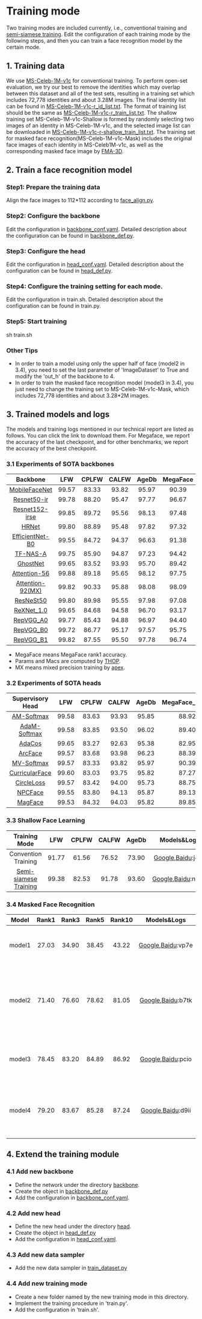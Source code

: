 # Training mode  
Two training modes are included currently, i.e., conventional training and [semi-siamese training](https://arxiv.org/abs/2007.08398). Edit the configuration of each training mode by the following steps, and then you can train a face recognition model by the certain mode.  

## 1. Training data
We use [MS-Celeb-1M-v1c](http://trillionpairs.deepglint.com/data) for conventional training. To perform open-set evaluation, we try our best to remove the identities which may overlap between this dataset and all of the test sets, resulting in a training set which includes 72,778 identities and about 3.28M images. The final identity list can be found in [MS-Celeb-1M-v1c-r_id_list.txt](../data/files/MS-Celeb-1M-v1c-r_id_list.txt). The format of training list should be the same as [MS-Celeb-1M-v1c-r_train_list.txt](../data/files/MS-Celeb-1M-v1c-r_train_list.txt). The shallow training set MS-Celeb-1M-v1c-Shallow is formed by randomly selecting two images of an identity in MS-Celeb-1M-v1c, and the selected image list can be downloaded in [MS-Celeb-1M-v1c-r-shallow_train_list.txt](../data/files/MS-Celeb-1M-v1c-r-shallow_train_list.txt). The training set for masked face recognition(MS-Celeb-1M-v1c-Mask) includes the original face images of each identity in MS-Celeb1M-v1c, as well as the corresponding masked face image by [FMA-3D](../addition_module/face_mask_adding/FMA-3D). 

## 2. Train a face recognition model
### Step1: Prepare the training data
Align the face images to 112*112 according to [face_align.py](../face_sdk/api_usage/face_crop.py).
### Step2: Configure the backbone  
Edit the configuration in [backbone_conf.yaml](backbone_conf.yaml). Detailed description about the configuration can be found in [backbone_def.py](../backbone/backbone_def.py).  
### Step3: Configure the head  
Edit the configuration in [head_conf.yaml](head_conf.yaml). Detailed description about the configuration can be found in [head_def.py](../head/head_def.py).  
### Step4: Configure the training setting for each mode.  
Edit the configuration in train.sh. Detailed description about the configuration can be found in train.py.  
### Step5: Start training  
sh train.sh
### Other Tips
* In order to train a model using only the upper half of face (model2 in 3.4), you need to set the last parameter of 'ImageDataset' to True and modify the 'out_h' of the backbone to 4.  
* In order to train the masked face recognition model (model3 in 3.4), you just need to change the training set to MS-Celeb-1M-v1c-Mask, which includes 72,778 identities and about 3.28*2M images.  

## 3. Trained models and logs
The models and training logs mentioned in our technical report are listed as follows. You can click the link to download them. For Megaface, we report the accuracy of the last checkpoint, and for other benchmarks, we report the accuracy of the best checkpoint.
### 3.1 Experiments of SOTA backbones
| Backbone | LFW | CPLFW | CALFW | AgeDb | MegaFace | Params | Macs | Models&Logs |
| :---: | :---: | :---: | :---: | :---: | :---: | :---: | :---: | :---: |
| [MobileFaceNet](https://arxiv.org/abs/1804.07573)   | 99.57 | 83.33 | 93.82 | 95.97 | 90.39 | 1.19M | 227.57M | [Google](https://drive.google.com/drive/folders/1v8G_y4JzoVaxXGlt3iLtd6TIk0GYwA2c?usp=sharing),[Baidu](https://pan.baidu.com/s/1RqBkIqd3zCdpUO50DHpOIw):bmpn |
| [Resnet50-ir](https://arxiv.org/abs/1512.03385)     | 99.78 | 88.20 | 95.47 | 97.77 | 96.67 | 43.57M | 6.31G | [Google](https://drive.google.com/drive/folders/1s1O5YcoFFy5godV1velyIwq_CcXDXUrz?usp=sharing),[Baidu](https://pan.baidu.com/s/1W7LAAQ9jtA9jojpsrjI1Fg):8ecq |
| [Resnet152-irse](https://arxiv.org/abs/1709.01507)  | 99.85 | 89.72 | 95.56 | 98.13 | 97.48 | 71.14M | 12.33G | [Google](https://drive.google.com/drive/folders/1FzXobevacaQ-Y1NAhMjTKZCP3gu4I3ni?usp=sharing),[Baidu](https://pan.baidu.com/s/10Fhgn9fjjtqPLXgrYTaPlA):2d0c |
| [HRNet](https://arxiv.org/abs/1908.07919)           | 99.80 | 88.89 | 95.48 | 97.82 | 97.32 | 70.63M | 4.35G | [Google](https://drive.google.com/drive/folders/1Cr26ScPdfrScE4FD_CW1xZhBtLuGM85O?usp=sharing),[Baidu](https://pan.baidu.com/s/1nv36Fub8QiQZK0iV5aXl5Q):t9eo |
| [EfficientNet-B0](https://arxiv.org/abs/1905.11946) | 99.55 | 84.72 | 94.37 | 96.63 | 91.38 | 33.44M | 77.83M | [Google](https://drive.google.com/drive/folders/1wR48k8h8mCryMw4NrfkBtocw_TGp2S1q?usp=sharing),[Baidu](https://pan.baidu.com/s/1ZdLiQ_vJJxYYw6scohW9tA):sgja |
| [TF-NAS-A](https://arxiv.org/abs/2008.05314)        | 99.75 | 85.90 | 94.87 | 97.23 | 94.42 | 39.59M | 534.41M | [Google](https://drive.google.com/drive/folders/1vR17gH6NQXGAGUdaqUJqte8PhflzTkG1?usp=sharing),[Baidu](https://pan.baidu.com/s/1lFUVndOSrk4SVCMGPXrxQg):kq2v |
| [GhostNet](https://arxiv.org/pdf/1911.11907.pdf)        | 99.65 | 83.52 | 93.93 | 95.70 | 89.42 | 26.76M | 194.49M | [Google](https://drive.google.com/drive/folders/1DI5JpgHG4x0GQIiO0--CIzWKNGa-TxXC?usp=sharing),[Baidu](https://pan.baidu.com/s/1q-UZycjyjVfWI_6_AjlQyA):6dg1 |
| [Attention-56](https://arxiv.org/abs/1704.06904)    | 99.88 | 89.18 | 95.65 | 98.12 | 97.75 | 98.96M | 6.34G | [Google](https://drive.google.com/drive/folders/1oxQ7EVxrCZ57MYjqPVqwIn8W4PtJ5G9m?usp=sharing),[Baidu](https://pan.baidu.com/s/1xcWw0GI_SesSQNp_ZNDqZg):f93u |
| [Attention-92(MX)](https://arxiv.org/abs/1704.06904)    | 99.82 | 90.33 | 95.88 | 98.08 | 98.09 | 134.56M | 10.62G | [Google](https://drive.google.com/drive/folders/1h_meJetsaVUm-37Wqo-o3ed9lyWcS8-B?usp=sharing),[Baidu](https://pan.baidu.com/s/1Vp6g_bS_2uBJ2OkHNzAxeQ):3ura |
| [ResNeSt50](https://hangzhang.org/files/resnest.pdf)    | 99.80 | 89.98 | 95.55 | 97.98 | 97.08 | 76.79M | 5.55G | [Google](https://drive.google.com/file/d/1v9waQnoQnniv8GdXHpiEUm148IRbJ9-P/view?usp=sharing),[Baidu]():3ura |
| [ReXNet_1.0](https://arxiv.org/pdf/2007.00992.pdf)    | 99.65 | 84.68 | 94.58 | 96.70 | 93.17 | 15.20M | 429.64M | [Google](https://drive.google.com/drive/folders/1bybc4psUaGF-4ucXoW3aloLOayCDs25U?usp=sharing),[Baidu]():3ura |
| [RepVGG_A0](https://arxiv.org/pdf/2101.03697.pdf)    | 99.77 | 85.43 | 94.88 | 96.97 | 94.40 | 39.94M | 1.55G | [Google](),[Baidu](https://pan.baidu.com/s/1uUd6Uv2Jg8VjPtdHN-H-0g):gdsf |
| [RepVGG_B0](https://arxiv.org/pdf/2101.03697.pdf)    | 99.72 | 86.77 | 95.17 | 97.57 | 95.75 | 46.65M | 3.44G | [Google](),[Baidu](https://pan.baidu.com/s/1cJ-O67cCTzOSriIOWBnagg):ip68 |
| [RepVGG_B1](https://arxiv.org/pdf/2101.03697.pdf)    | 99.82 | 87.55 | 95.50 | 97.78 | 96.74 | 106.75M | 13.21G | [Google](),[Baidu](https://pan.baidu.com/s/1OOdwPajSGM6Greandy-gow):b60b |
* MegaFace means MegaFace rank1 accuracy.  
* Params and Macs are computed by [THOP](https://github.com/Lyken17/pytorch-OpCounter).  
* MX means mixed precision training by [apex](https://github.com/nvidia/apex).

### 3.2 Experiments of SOTA heads
| Supervisory Head | LFW | CPLFW | CALFW | AgeDb | MegaFace_rank1 | Models&Logs |
| :---: | :---: | :---: | :---: | :---: | :---: | :---: |
| [AM-Softmax](https://arxiv.org/abs/1801.05599)     | 99.58 | 83.63 | 93.93 | 95.85 | 88.92 | [Google](https://drive.google.com/drive/folders/1UgeMteQ9LwlEYkfB5sUcrLQi2J-Q61_-?usp=sharing),[Baidu](https://pan.baidu.com/s/17jS7sDvvMvoMyJqGXIxpkQ):pe3n |
| [AdaM-Softmax](https://openaccess.thecvf.com/content_CVPR_2019/papers/Liu_AdaptiveFace_Adaptive_Margin_and_Sampling_for_Face_Recognition_CVPR_2019_paper.pdf)   | 99.58 | 83.85 | 93.50 | 96.02 | 89.40 | [Google](https://drive.google.com/drive/folders/1Vxd3eagK6I_Dn0vXBmY2AXb6FoPgwU2k?usp=sharing),[Baidu](https://pan.baidu.com/s/1m7e4-SlHe52nSmhHrYupXQ):rcrk |
| [AdaCos](https://arxiv.org/abs/1905.00292)         | 99.65 | 83.27 | 92.63 | 95.38 | 82.95 | [Google](https://drive.google.com/drive/folders/1OdDK5l_LVdr-lPp6Ylr_uuIzAOiR2Ds-?usp=sharing),[Baidu](https://pan.baidu.com/s/1I3pw-nBPGaYA1gcEOAgG2w):3sef |
| [ArcFace](https://arxiv.org/abs/1801.07698)        | 99.57 | 83.68 | 93.98 | 96.23 | 88.39 | [Google](https://drive.google.com/drive/folders/10uBtximw8c7js21btcq5uqbhBSvK_zYD?usp=sharing),[Baidu](https://pan.baidu.com/s/1GhY9z69jZyZ6EbElDU32xQ):aujd |
| [MV-Softmax](https://arxiv.org/abs/1912.00833)     | 99.57 | 83.33 | 93.82 | 95.97 | 90.39 | [Google](https://drive.google.com/drive/folders/1JV69j5AGakBG2uwzy_KeL351hj5tPv6v?usp=sharing),[Baidu](https://pan.baidu.com/s/1GZv5Jb03dPrT2D219rUPbA):fcpd |
| [CurricularFace](https://arxiv.org/abs/2004.00288) | 99.60 | 83.03 | 93.75 | 95.82 | 87.27 | [Google](https://drive.google.com/drive/folders/1WE6kXxk43tIgK4AEROH9l0sOagIbsjSj?usp=sharing),[Baidu](https://pan.baidu.com/s/1Dakz7ldswhrp6Ypg2c4R7w):iru3 |
| [CircleLoss](https://arxiv.org/abs/2002.10857)     | 99.57 | 83.42 | 94.00 | 95.73 | 88.75 | [Google](https://drive.google.com/drive/folders/1pGgugVRuEo0oKr3zy4C4_X1b2P6wpPI5?usp=sharing),[Baidu](https://pan.baidu.com/s/1wXOi6sgZV6NvJCHmBQzSvQ):mj00 |
| [NPCFace](https://arxiv.org/abs/2007.10172)        | 99.55 | 83.80 | 94.13 | 95.87 | 89.13 | [Google](https://drive.google.com/drive/folders/1pc6IyqyPY4VvNft_xcuFu3wHuiaqQZ0S?usp=sharing),[Baidu](https://pan.baidu.com/s/1d43HBsonKl8xx3xwI6iblA):2hih |
| [MagFace](https://arxiv.org/pdf/2103.06627.pdf)    | 99.53 | 84.32 | 94.03 | 95.82 | 89.85 | [Google](https://drive.google.com/drive/folders/1yJZvfYAE3wmoBXdAIHHAOUXvX0uNaDcM?usp=sharing),[Baidu]():2hih |

### 3.3 Shallow Face Learning
| Training Mode | LFW | CPLFW | CALFW | AgeDb | Models&Logs |
| :---: | :---: | :---: | :---: | :---: | :---: |
| Convention Training | 91.77 | 61.56 | 76.52 | 73.90 | [Google](https://drive.google.com/drive/folders/11Et8c2RuD3k7yy_qB-QzONWa3k5wIAeM?usp=sharing),[Baidu](https://pan.baidu.com/s/1VxPXurfd-PkjStFiVP3FVw):j4ve |
| [Semi-siamese Training](https://arxiv.org/abs/2007.08398) | 99.38 | 82.53  | 91.78 | 93.60 | [Google](https://drive.google.com/drive/folders/1EEY2UIofD0llYafZA7Lp6OlKd4t32o6K?usp=sharing),[Baidu](https://pan.baidu.com/s/1-7r3y9FzTPX9Wx88nVfusQ):n630 |

### 3.4 Masked Face Recognition
| Model | Rank1 | Rank3 | Rank5 | Rank10 | Models&Logs | Note |
| :---: | :---: | :---: | :---: | :---: | :---: | :--- |
| model1 | 27.03 | 34.90 | 38.45 | 43.22 | [Google](https://drive.google.com/drive/folders/1F7iKdHJ3D6pAoyhzIUtw04PFXzJaDJH9?usp=sharing),[Baidu](https://pan.baidu.com/s/1GVusbkb0P7R7YjVPW2Laug):vp7e | Trained by MS-Celeb-1M-v1c |
| model2 | 71.40 | 76.60 | 78.62 | 81.05 | [Google](https://drive.google.com/drive/folders/1vWUAHpi0esYQdKImWQciwqYoLJS0AY5d?usp=sharing),[Baidu](https://pan.baidu.com/s/1HE7QO09UuleG3Wc62S72eg):b7tk | Trained by the upper half face in MS-Celeb-1M-v1c |
| model3 | 78.45 | 83.20 | 84.89 | 86.92 | [Google](https://drive.google.com/drive/folders/15ljHMkMoX6k7zvFdG8jFnef041wTIZU-?usp=sharing),[Baidu](https://pan.baidu.com/s/1mvk-1x1AGnck2TXX02-jCA):pcio | Trained by MS-Celeb-1M-v1c-Mask |
| model4 | 79.20 | 83.67 | 85.28 | 87.24 | [Google](https://drive.google.com/drive/folders/1mZBps6X61OxiSuys0Q0Vw7vc9EnLp8OQ?usp=sharing),[Baidu](https://pan.baidu.com/s/1Mb_-Rc_vyiaEZi483NdJjw):d9ii | Concat the features of model2 and model3 |

## 4. Extend the training module
### 4.1 Add new backbone
* Define the network under the directory [backbone](../backbone).  
* Create the object in [backbone_def.py](../backbone/backbone_def.py)  
* Add the configuration in [backbone_conf.yaml](backbone_conf.yaml).  
### 4.2 Add new head
* Define the new head under the directory [head](../head).  
* Create the object in [head_def.py](../head/head_def.py)  
* Add the configuration in [head_conf.yaml](head_conf.yaml).  
### 4.3 Add new data sampler
* Add the new data sampler in [train_dataset.py](../data_processor/train_dataset.py)  
### 4.4 Add new training mode
* Create a new folder named by the new training mode in this directory.  
* Implement the training procedure in 'train.py'.  
* Add the configuration in 'train.sh'.  
